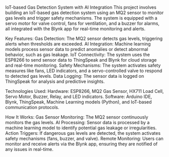 IoT-based Gas Detection System with AI Integration
This project involves building an IoT-based gas detection system using an MQ2 sensor to monitor gas levels and trigger safety mechanisms. The system is equipped with a servo motor for valve control, fans for ventilation, and a buzzer for alarms, all integrated with the Blynk app for real-time monitoring and alerts.

Key Features:
  Gas Detection: The MQ2 sensor detects gas levels, triggering alerts when thresholds are exceeded.
  AI Integration: Machine learning models process sensor data to predict anomalies or detect abnormal behavior, such as gas leakage.
  IoT Connectivity: The system uses the ESP8266 to send sensor data to ThingSpeak and Blynk for cloud storage and real-time monitoring.
  Safety Mechanisms: The system activates safety measures like fans, LED indicators, and a servo-controlled valve to respond to detected gas levels.
  Data Logging: The sensor data is logged on ThingSpeak for analysis and predictive insights.
  
Technologies Used:
  Hardware: ESP8266, MQ2 Gas Sensor, HX711 Load Cell, Servo Motor, Buzzer, Relay, and LED indicators.
  Software: Arduino IDE, Blynk, ThingSpeak, Machine Learning models (Python), and IoT-based communication protocols.
  
  How It Works:
Gas Sensor Monitoring: The MQ2 sensor continuously monitors the gas levels.
  AI Processing: Sensor data is processed by a machine learning model to identify potential gas leakage or irregularities.
  Action Triggers: If dangerous gas levels are detected, the system activates safety mechanisms (fans, buzzer, and valve).
  Remote Monitoring: Users can monitor and receive alerts via the Blynk app, ensuring they are notified of any issues in real-time.
